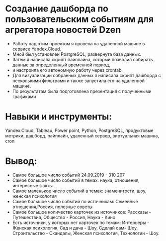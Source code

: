 # Создание дашборда по пользовательским событиям для агрегатора новостей  Dzen

* Работу над этим проектом я провела на удаленной машине в сервисе Yandex.Cloud. 
* Мной был установлен PostgreSQL, развернута база данных. 
* Затем я написала скрипт пайплайна, который позволил собирать данные за определенный временной период, 
* и настроила его автономную работу через crontab.
* Для визуализации собранных данных я написала скрипт дашборда с несколькими фильтрами и также запустила его на удаленной машине.
*  По результатам была подготовлена презентация с полученными графиками

# Навыки и инструменты:

Yandex.Cloud, Tableau, Power point, Python, PostgreSQL, 
продуктовые метрики, дашборд, пайплайн, удаленный сервер, виртуальная машина, cron

# Вывод:

* Самое большое число событий 24.09.2019 - 310 207
* Самое большое число событий в темах: наука, отношения, интересные факты
* Самое маленькое число событий в темах: знаменитости, шоу, женская психология
* Самое большое число событий по источникам: Семейные отношения,Россия, полезные советы
* Самое большое количество карточек из источников: Рассказы - Путешествия, Общество - Россия, Наука - Кино
* Есть источники, у которых нет карточек по темам: Интерьеры - Женская психология, Сад и дача - Шоу, Сделай сам- Шоу, Строительство - Скандалы, Женская психология, Технологии - Шоу.
